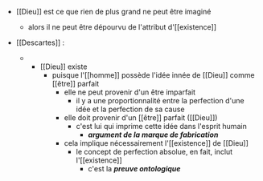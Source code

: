 - [[Dieu]] est ce que rien de plus grand ne peut être imaginé
	- alors il ne peut être dépourvu de l'attribut d'[[existence]]

- [[Descartes]] : 
	- - [[Dieu]] existe
	    - puisque l'[[homme]] possède l'idée innée de [[Dieu]] comme [[être]] parfait
	      - elle ne peut provenir d'un être imparfait
	        - il y a une proportionnalité entre la perfection d'une idée et la perfection de sa cause
	      - elle doit provenir d'un [[être]] parfait ([[Dieu]])
	        - c'est lui qui imprime cette idée dans l'esprit humain
	          - ***argument de la marque de fabrication***
	      - cela implique nécessairement l'[[existence]] de [[Dieu]]
	        - le concept de perfection absolue, en fait, inclut l'[[existence]]
	          - c'est la ***preuve ontologique*** 